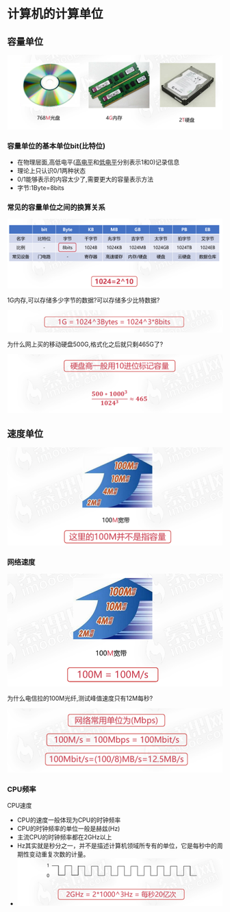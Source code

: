 # 计算机的计算单位

## 容量单位

![image-20210112142355504](计算机的计算单位.assets/image-20210112142355504.png)

### 容量单位的基本单位bit(比特位)

* 在物理层面,高低电平([高电平](https://baike.baidu.com/item/高电平/9753092)和[低电平](https://baike.baidu.com/item/低电平/6946314)分别表示1和0)记录信息
* 理论上只认识0/1两种状态
* 0/1能够表示的内容太少了,需要更大的容量表示方法
* 字节:1Byte=8bits

### 常见的容量单位之间的换算关系

![image-20210112142610259](计算机的计算单位.assets/image-20210112142610259.png)

1G内存,可以存储多少字节的数据?可以存储多少比特数据?

![image-20210112142631637](计算机的计算单位.assets/image-20210112142631637.png)

为什么网上买的移动硬盘500G,格式化之后就只剩465G了?

![image-20210112142708937](计算机的计算单位.assets/image-20210112142708937.png)

## 速度单位

![image-20210112142840560](计算机的计算单位.assets/image-20210112142840560.png)

### 网络速度

![image-20210112142930454](计算机的计算单位.assets/image-20210112142930454.png)

为什么电信拉的100M光纤,测试峰值速度只有12M每秒?

![image-20210112142947265](计算机的计算单位.assets/image-20210112142947265.png)

### CPU频率

CPU速度

* CPU的速度一般体现为CPU的时钟频率
* CPU的时钟频率的单位一般是赫兹(Hz)
* 主流CPU的时钟频率都在2GHz以上
* Hz其实就是秒分之一，并不是描述计算机领域所专有的单位，它是每秒中的周期性变动重复次数的计量。
* ![image-20210112143100860](计算机的计算单位.assets/image-20210112143100860.png)